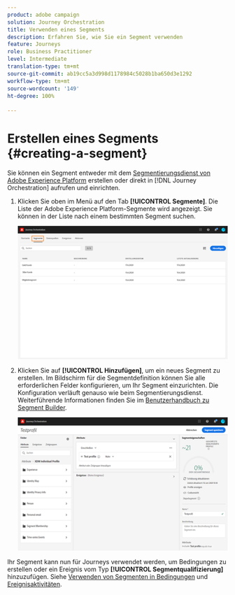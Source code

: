 ```yaml
---
product: adobe campaign
solution: Journey Orchestration
title: Verwenden eines Segments
description: Erfahren Sie, wie Sie ein Segment verwenden
feature: Journeys
role: Business Practitioner
level: Intermediate
translation-type: tm+mt
source-git-commit: ab19cc5a3d998d1178984c5028b1ba650d3e1292
workflow-type: tm+mt
source-wordcount: '149'
ht-degree: 100%

---
```




# Erstellen eines Segments {#creating-a-segment}

Sie können ein Segment entweder mit dem [Segmentierungsdienst von Adobe Experience Platform](https://docs.adobe.com/content/help/de-DE/experience-platform/segmentation/home.html) erstellen oder direkt in [!DNL Journey Orchestration] aufrufen und einrichten.

1. Klicken Sie oben im Menü auf den Tab **[!UICONTROL Segmente]**. Die Liste der Adobe Experience Platform-Segmente wird angezeigt. Sie können in der Liste nach einem bestimmten Segment suchen.

   ![](../assets/segment1.png)

1. Klicken Sie auf **[!UICONTROL Hinzufügen]**, um ein neues Segment zu erstellen. Im Bildschirm für die Segmentdefinition können Sie alle erforderlichen Felder konfigurieren, um Ihr Segment einzurichten. Die Konfiguration verläuft genauso wie beim Segmentierungsdienst. Weiterführende Informationen finden Sie im [Benutzerhandbuch zu Segment Builder](https://docs.adobe.com/content/help/de-DE/experience-platform/segmentation/ui/overview.html).

   ![](../assets/segment2.png)

Ihr Segment kann nun für Journeys verwendet werden, um Bedingungen zu erstellen oder ein Ereignis vom Typ **[!UICONTROL Segmentqualifizierung]** hinzuzufügen. Siehe [Verwenden von Segmenten in Bedingungen](../segment/using-a-segment.md) und [Ereignisaktivitäten](../building-journeys/segment-qualification-events.md).